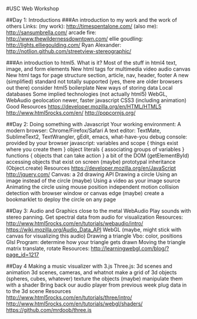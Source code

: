 #USC Web Workshop

##Day 1: Introductions
###An introduction to my work and the work of others
Links:
(my work): http://timespentalone.com/
(also me): http://sansumbrella.com/
arcade fire: http://www.thewildernessdowntown.com/
ellie goudling: http://lights.elliegoulding.com/
Ryan Alexander: http://notlion.github.com/streetview-stereographic/

###An introduction to html5. What is it?
	Most of the stuff in html4
		text, image, and form elements
	New html tags for multimedia
		video
		audio
		canvas
	New html tags for page structure
		section, article, nav, header, footer
	A new (simplified) standard
		<!doctype html>
		not totally supported (yes, there are older browsers out there)
		consider html5 boilerplate
	New ways of storing data
		Local databases
	Some implied technologies (not actually html5)
		WebGL, WebAudio
		geolocation
		newer, faster javascript
		CSS3 (including animation)
	Good Resources
		https://developer.mozilla.org/en/HTML/HTML5
		http://www.html5rocks.com/en/
		http://popcornjs.org/
  

##Day 2: Doing something with Javascript
	Your working environment:
		A modern browser: Chrome/Firefox/Safari
		A text editor: TextMate, SublimeText2, TextWrangler, gEdit, emacs, what-have-you
		debug console: provided by your browser
	javascript:
		variables and scope
			{ things exist where you create them }
		object literals
			{ associating groups of variables }
		functions
			{ objects that can take action }
		a bit of the DOM (getElementById)
			accessing objects that exist on screen
		(maybe) prototypal inheritance (Object.create)
		Resources
			https://developer.mozilla.org/en/JavaScript
			http://jquery.com/
	Canvas: a 2d drawing API
		Drawing a circle
		Using an image instead of the circle
		(maybe) Using a video as your image source
		Animating the circle
			using mouse position
			independent motion
			collision detection with browser window or canvas edge
		(maybe) create a bookmarklet to deploy the circle on any page


##Day 3: Audio and Graphics close to the metal
	WebAudio
		Play sounds with stereo panning.
		Get spectral data from audio for visualization
		Resources:
			http://www.html5rocks.com/en/tutorials/webaudio/intro/
			https://wiki.mozilla.org/Audio_Data_API
	WebGL (maybe, might stick with canvas for visualizing this audio)
		Drawing a triangle
			Vbo: color, positions
			Glsl Program: determine how your triangle gets drawn
		Moving the triangle
			matrix translate, rotate
		Resources:
			http://learningwebgl.com/blog/?page_id=1217


##Day 4 Making a music visualizer with 3.js
	Three.js: 3d scenes and animation
		3d scenes, cameras, and whatnot
		make a grid of 3d objects (spheres, cubes, whatever)
		texture the objects
		(maybe) manipulate them with a shader
	Bring back our audio player from previous week
		plug data in to the 3d scene
	Resources
		http://www.html5rocks.com/en/tutorials/three/intro/
		http://www.html5rocks.com/en/tutorials/webgl/shaders/
		https://github.com/mrdoob/three.js
